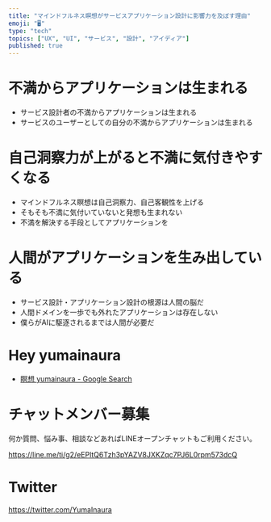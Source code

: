 ```yaml
---
title: "マインドフルネス瞑想がサービスアプリケーション設計に影響力を及ぼす理由"
emoji: "🖥"
type: "tech"
topics: ["UX", "UI", "サービス", "設計", "アイディア"]
published: true
---
```


# 不満からアプリケーションは生まれる

- サービス設計者の不満からアプリケーションは生まれる
- サービスのユーザーとしての自分の不満からアプリケーションは生まれる

# 自己洞察力が上がると不満に気付きやすくなる

- マインドフルネス瞑想は自己洞察力、自己客観性を上げる
- そもそも不満に気付いていないと発想も生まれない
- 不満を解決する手段としてアプリケーションを

# 人間がアプリケーションを生み出している

- サービス設計・アプリケーション設計の根源は人間の脳だ
- 人間ドメインを一歩でも外れたアプリケーションは存在しない
- 僕らがAIに駆逐されるまでは人間が必要だ

# Hey yumainaura

- [瞑想 yumainaura - Google Search](https://www.google.co.jp/search?q=%E7%9E%91%E6%83%B3+yumainaura&oq=%E7%9E%91%E6%83%B3+yumainaura&aqs=chrome..69i57j69i60l2j69i65l2j69i60.2198j0j7&sourceid=chrome&ie=UTF-8)








<!-- Update From Qiita API -->

# チャットメンバー募集


何か質問、悩み事、相談などあればLINEオープンチャットもご利用ください。

https://line.me/ti/g2/eEPltQ6Tzh3pYAZV8JXKZqc7PJ6L0rpm573dcQ





# Twitter


https://twitter.com/YumaInaura


<!-- Update From Qiita API -->


